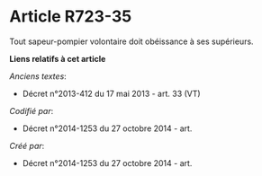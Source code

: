 # Article R723-35

Tout sapeur-pompier volontaire doit obéissance à ses supérieurs.

**Liens relatifs à cet article**

_Anciens textes_:

  - Décret n°2013-412 du 17 mai 2013 - art. 33 (VT)

_Codifié par_:

  - Décret n°2014-1253 du 27 octobre 2014 - art.

_Créé par_:

  - Décret n°2014-1253 du 27 octobre 2014 - art.
